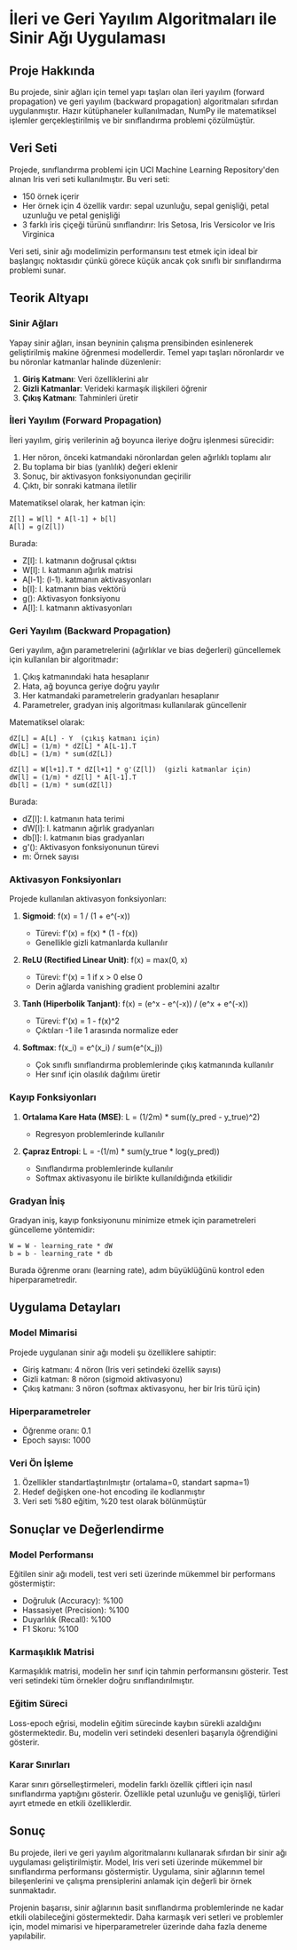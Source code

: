 # İleri ve Geri Yayılım Algoritmaları ile Sinir Ağı Uygulaması

## Proje Hakkında

Bu projede, sinir ağları için temel yapı taşları olan ileri yayılım (forward propagation) ve geri yayılım (backward propagation) algoritmaları sıfırdan uygulanmıştır. Hazır kütüphaneler kullanılmadan, NumPy ile matematiksel işlemler gerçekleştirilmiş ve bir sınıflandırma problemi çözülmüştür.

## Veri Seti

Projede, sınıflandırma problemi için UCI Machine Learning Repository'den alınan Iris veri seti kullanılmıştır. Bu veri seti:

- 150 örnek içerir
- Her örnek için 4 özellik vardır: sepal uzunluğu, sepal genişliği, petal uzunluğu ve petal genişliği
- 3 farklı iris çiçeği türünü sınıflandırır: Iris Setosa, Iris Versicolor ve Iris Virginica

Veri seti, sinir ağı modelimizin performansını test etmek için ideal bir başlangıç noktasıdır çünkü görece küçük ancak çok sınıflı bir sınıflandırma problemi sunar.

## Teorik Altyapı

### Sinir Ağları

Yapay sinir ağları, insan beyninin çalışma prensibinden esinlenerek geliştirilmiş makine öğrenmesi modellerdir. Temel yapı taşları nöronlardır ve bu nöronlar katmanlar halinde düzenlenir:

1. **Giriş Katmanı**: Veri özelliklerini alır
2. **Gizli Katmanlar**: Verideki karmaşık ilişkileri öğrenir
3. **Çıkış Katmanı**: Tahminleri üretir

### İleri Yayılım (Forward Propagation)

İleri yayılım, giriş verilerinin ağ boyunca ileriye doğru işlenmesi sürecidir:

1. Her nöron, önceki katmandaki nöronlardan gelen ağırlıklı toplamı alır
2. Bu toplama bir bias (yanlılık) değeri eklenir
3. Sonuç, bir aktivasyon fonksiyonundan geçirilir
4. Çıktı, bir sonraki katmana iletilir

Matematiksel olarak, her katman için:

```
Z[l] = W[l] * A[l-1] + b[l]
A[l] = g(Z[l])
```

Burada:
- Z[l]: l. katmanın doğrusal çıktısı
- W[l]: l. katmanın ağırlık matrisi
- A[l-1]: (l-1). katmanın aktivasyonları
- b[l]: l. katmanın bias vektörü
- g(): Aktivasyon fonksiyonu
- A[l]: l. katmanın aktivasyonları

### Geri Yayılım (Backward Propagation)

Geri yayılım, ağın parametrelerini (ağırlıklar ve bias değerleri) güncellemek için kullanılan bir algoritmadır:

1. Çıkış katmanındaki hata hesaplanır
2. Hata, ağ boyunca geriye doğru yayılır
3. Her katmandaki parametrelerin gradyanları hesaplanır
4. Parametreler, gradyan iniş algoritması kullanılarak güncellenir

Matematiksel olarak:

```
dZ[L] = A[L] - Y  (çıkış katmanı için)
dW[L] = (1/m) * dZ[L] * A[L-1].T
db[L] = (1/m) * sum(dZ[L])

dZ[l] = W[l+1].T * dZ[l+1] * g'(Z[l])  (gizli katmanlar için)
dW[l] = (1/m) * dZ[l] * A[l-1].T
db[l] = (1/m) * sum(dZ[l])
```

Burada:
- dZ[l]: l. katmanın hata terimi
- dW[l]: l. katmanın ağırlık gradyanları
- db[l]: l. katmanın bias gradyanları
- g'(): Aktivasyon fonksiyonunun türevi
- m: Örnek sayısı

### Aktivasyon Fonksiyonları

Projede kullanılan aktivasyon fonksiyonları:

1. **Sigmoid**: f(x) = 1 / (1 + e^(-x))
   - Türevi: f'(x) = f(x) * (1 - f(x))
   - Genellikle gizli katmanlarda kullanılır

2. **ReLU (Rectified Linear Unit)**: f(x) = max(0, x)
   - Türevi: f'(x) = 1 if x > 0 else 0
   - Derin ağlarda vanishing gradient problemini azaltır

3. **Tanh (Hiperbolik Tanjant)**: f(x) = (e^x - e^(-x)) / (e^x + e^(-x))
   - Türevi: f'(x) = 1 - f(x)^2
   - Çıktıları -1 ile 1 arasında normalize eder

4. **Softmax**: f(x_i) = e^(x_i) / sum(e^(x_j))
   - Çok sınıflı sınıflandırma problemlerinde çıkış katmanında kullanılır
   - Her sınıf için olasılık dağılımı üretir

### Kayıp Fonksiyonları

1. **Ortalama Kare Hata (MSE)**: L = (1/2m) * sum((y_pred - y_true)^2)
   - Regresyon problemlerinde kullanılır

2. **Çapraz Entropi**: L = -(1/m) * sum(y_true * log(y_pred))
   - Sınıflandırma problemlerinde kullanılır
   - Softmax aktivasyonu ile birlikte kullanıldığında etkilidir

### Gradyan İniş

Gradyan iniş, kayıp fonksiyonunu minimize etmek için parametreleri güncelleme yöntemidir:

```
W = W - learning_rate * dW
b = b - learning_rate * db
```

Burada öğrenme oranı (learning rate), adım büyüklüğünü kontrol eden hiperparametredir.

## Uygulama Detayları

### Model Mimarisi

Projede uygulanan sinir ağı modeli şu özelliklere sahiptir:

- Giriş katmanı: 4 nöron (Iris veri setindeki özellik sayısı)
- Gizli katman: 8 nöron (sigmoid aktivasyonu)
- Çıkış katmanı: 3 nöron (softmax aktivasyonu, her bir Iris türü için)

### Hiperparametreler

- Öğrenme oranı: 0.1
- Epoch sayısı: 1000

### Veri Ön İşleme

1. Özellikler standartlaştırılmıştır (ortalama=0, standart sapma=1)
2. Hedef değişken one-hot encoding ile kodlanmıştır
3. Veri seti %80 eğitim, %20 test olarak bölünmüştür

## Sonuçlar ve Değerlendirme

### Model Performansı

Eğitilen sinir ağı modeli, test veri seti üzerinde mükemmel bir performans göstermiştir:

- Doğruluk (Accuracy): %100
- Hassasiyet (Precision): %100
- Duyarlılık (Recall): %100
- F1 Skoru: %100

### Karmaşıklık Matrisi

Karmaşıklık matrisi, modelin her sınıf için tahmin performansını gösterir. Test veri setindeki tüm örnekler doğru sınıflandırılmıştır.

### Eğitim Süreci

Loss-epoch eğrisi, modelin eğitim sürecinde kaybın sürekli azaldığını göstermektedir. Bu, modelin veri setindeki desenleri başarıyla öğrendiğini gösterir.

### Karar Sınırları

Karar sınırı görselleştirmeleri, modelin farklı özellik çiftleri için nasıl sınıflandırma yaptığını gösterir. Özellikle petal uzunluğu ve genişliği, türleri ayırt etmede en etkili özelliklerdir.

## Sonuç

Bu projede, ileri ve geri yayılım algoritmalarını kullanarak sıfırdan bir sinir ağı uygulaması geliştirilmiştir. Model, Iris veri seti üzerinde mükemmel bir sınıflandırma performansı göstermiştir. Uygulama, sinir ağlarının temel bileşenlerini ve çalışma prensiplerini anlamak için değerli bir örnek sunmaktadır.

Projenin başarısı, sinir ağlarının basit sınıflandırma problemlerinde ne kadar etkili olabileceğini göstermektedir. Daha karmaşık veri setleri ve problemler için, model mimarisi ve hiperparametreler üzerinde daha fazla deneme yapılabilir.
